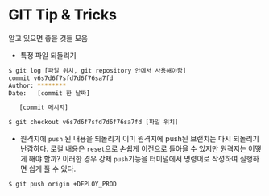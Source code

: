 GIT Tip & Tricks
=====
알고 있으면 좋을 것들 모음

* 특정 파일 되돌리기

```bash
$ git log [파일 위치, git repository 안에서 사용해야함]
commit v6s7d6f7sfd7d6f76sa7fd
Author: ********
Date:   [commit 한 날짜]

   [commit 메시지]

$ git checkout v6s7d6f7sfd7d6f76sa7fd [파일 위치]
```

* 원격지에 `push` 된 내용을 되돌리기
이미 원격지에 push된 브랜치는 다시 되돌리기 난감하다. 로컬 내용은 `reset`으로 손쉽게 이전으로 돌아올 수 있지만 원격지는 어떻게 해야 할까?
이러한 경우 강제 `push`기능을 터미널에서 명령어로 작성하여 실행하면 쉽게 풀 수 있다.
```bash
$ git push origin +DEPLOY_PROD
```

